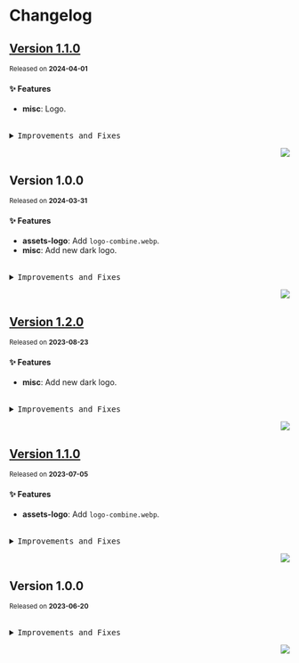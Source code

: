 <a name="readme-top"></a>

# Changelog

## [Version 1.1.0](https://github.com/zhangyelong/lobe-assets/compare/@yelong0201/assets-logo@1.0.0...@yelong0201/assets-logo@1.1.0)

<sup>Released on **2024-04-01**</sup>

#### ✨ Features

- **misc**: Logo.

<br/>

<details>
<summary><kbd>Improvements and Fixes</kbd></summary>

#### What's improved

- **misc**: Logo ([8675de2](https://github.com/zhangyelong/lobe-assets/commit/8675de2))

</details>

<div align="right">

[![](https://img.shields.io/badge/-BACK_TO_TOP-151515?style=flat-square)](#readme-top)

</div>

## Version 1.0.0

<sup>Released on **2024-03-31**</sup>

#### ✨ Features

- **assets-logo**: Add `logo-combine.webp`.
- **misc**: Add new dark logo.

<br/>

<details>
<summary><kbd>Improvements and Fixes</kbd></summary>

#### What's improved

- **assets-logo**: Add `logo-combine.webp` ([e58a243](https://github.com/zhangyelong/lobe-assets/commit/e58a243))
- **misc**: Add new dark logo ([82552ff](https://github.com/zhangyelong/lobe-assets/commit/82552ff))

</details>

<div align="right">

[![](https://img.shields.io/badge/-BACK_TO_TOP-151515?style=flat-square)](#readme-top)

</div>

## [Version 1.2.0](https://github.com/zhangyelong/lobe-assets/compare/@yelong0201/assets-logo@1.1.0...@yelong0201/assets-logo@1.2.0)

<sup>Released on **2023-08-23**</sup>

#### ✨ Features

- **misc**: Add new dark logo.

<br/>

<details>
<summary><kbd>Improvements and Fixes</kbd></summary>

#### What's improved

- **misc**: Add new dark logo ([82552ff](https://github.com/zhangyelong/lobe-assets/commit/82552ff))

</details>

<div align="right">

[![](https://img.shields.io/badge/-BACK_TO_TOP-151515?style=flat-square)](#readme-top)

</div>

## [Version 1.1.0](https://github.com/zhangyelong/lobe-assets/compare/@yelong0201/assets-logo@1.0.0...@yelong0201/assets-logo@1.1.0)

<sup>Released on **2023-07-05**</sup>

#### ✨ Features

- **assets-logo**: Add `logo-combine.webp`.

<br/>

<details>
<summary><kbd>Improvements and Fixes</kbd></summary>

#### What's improved

- **assets-logo**: Add `logo-combine.webp` ([e58a243](https://github.com/zhangyelong/lobe-assets/commit/e58a243))

</details>

<div align="right">

[![](https://img.shields.io/badge/-BACK_TO_TOP-151515?style=flat-square)](#readme-top)

</div>

## Version 1.0.0

<sup>Released on **2023-06-20**</sup>

<br/>

<details>
<summary><kbd>Improvements and Fixes</kbd></summary>

</details>

<div align="right">

[![](https://img.shields.io/badge/-BACK_TO_TOP-151515?style=flat-square)](#readme-top)

</div>
